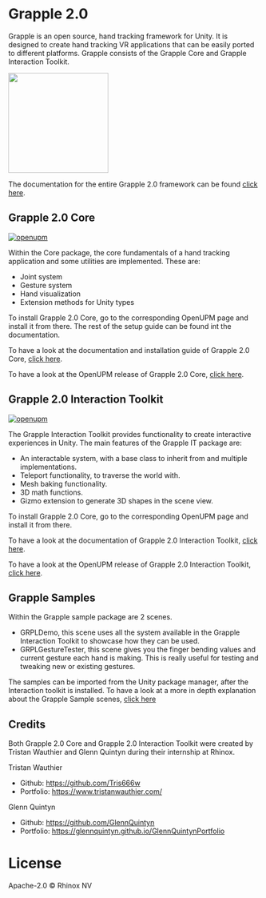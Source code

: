 # Grapple 2.0
Grapple is an open source, hand tracking framework for Unity. It is designed
to create hand tracking VR applications that can be easily ported to different platforms. Grapple consists of the
Grapple Core and Grapple Interaction Toolkit.

<img src="https://github.com/Rhinox-Training/grpl-2.0/assets/55093987/be4368cf-7d1f-4e2f-90c6-bb5dc2b94ede" width="200" />

The documentation for the entire Grapple 2.0 framework can be found [click here](https://rhinox-training.github.io/grpl-2.0/).

## Grapple 2.0 Core
[![openupm](https://img.shields.io/npm/v/com.rhinox.open.grpl2?label=openupm&registry_uri=https://package.openupm.com)](https://openupm.com/packages/com.rhinox.open.grpl2/)

Within the Core package, the core fundamentals of a hand tracking application and some utilities are implemented. These
are:
- Joint system
- Gesture system
- Hand visualization
- Extension methods for Unity types

To install Grapple 2.0 Core, go to the corresponding OpenUPM page and install it from there. The rest of the setup guide can be found int the documentation.

To have a look at the documentation and installation guide of Grapple 2.0 Core, [click here](https://rhinox-training.github.io/grpl-2.0/pages/GRPL_Core/core.html).

To have a look at the OpenUPM release of Grapple 2.0 Core, [click here](https://openupm.com/packages/com.rhinox.open.grpl2/).

## Grapple 2.0 Interaction Toolkit
[![openupm](https://img.shields.io/npm/v/com.rhinox.open.grpl2?label=openupm&registry_uri=https://package.openupm.com)](https://openupm.com/packages/com.rhinox.open.grpl2it/)

The Grapple Interaction Toolkit provides functionality to create interactive experiences in Unity. The main features of
the Grapple IT package are:

- An interactable system, with a base class to inherit from and multiple implementations.
- Teleport functionality, to traverse the world with.
- Mesh baking functionality.
- 3D math functions.
- Gizmo extension to generate 3D shapes in the scene view.

To install Grapple 2.0 Core, go to the corresponding OpenUPM page and install it from there.

To have a look at the documentation of Grapple 2.0 Interaction Toolkit, [click here](https://rhinox-training.github.io/grpl-2.0/pages/GRPL_IT/GrappleIT.html).

To have a look at the OpenUPM release of Grapple 2.0 Interaction Toolkit, [click here](https://openupm.com/packages/com.rhinox.open.grpl2it/).

## Grapple Samples
Within the Grapple sample package are 2 scenes.

- GRPLDemo, this scene uses all the system available in the Grapple Interaction Toolkit to showcase how they can be used.
- GRPLGestureTester, this scene gives you the finger bending values and current gesture each hand is making. This is really useful for testing and tweaking new or existing gestures.


The samples can be imported from the Unity package manager, after the Interaction toolkit is installed.
To have a look at a more in depth explanation about the Grapple Sample scenes, [click here](https://rhinox-training.github.io/grpl-2.0/pages/GRPL_Samples/GRPLSamples.html)

## Credits
Both Grapple 2.0 Core and Grapple 2.0 Interaction Toolkit were created by Tristan Wauthier and Glenn Quintyn during their internship at Rhinox.

Tristan Wauthier
- Github: https://github.com/Tris666w
- Portfolio: https://www.tristanwauthier.com/

Glenn Quintyn
- Github: https://github.com/GlennQuintyn
- Portfolio: https://glennquintyn.github.io/GlennQuintynPortfolio

# License
Apache-2.0 © Rhinox NV
